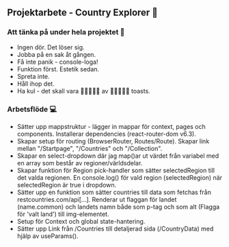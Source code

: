 ## Projektarbete - Country Explorer :rocket:

### Att tänka på under hela projektet :dart:
* Ingen dör. Det löser sig.
* Jobba på en sak åt gången.
* Få inte panik - console-loga!
* Funktion först. Estetik sedan.
* Spreta inte.
* Håll ihop det.
* Ha kul - det skall vara :bread::bread::bread::bread::bread: av :bread::bread::bread::bread::bread: toasts.



### Arbetsflöde :computer:
* Sätter upp mappstruktur - lägger in mappar för context, pages och components. Installerar dependencies (react-router-dom v6.3).
* Skapar setup för routing (BrowserRouter, Routes/Route). Skapar link mellan "/Startpage", "/Countries" och "/Collection".
* Skapar en select-dropdown där jag map()ar ut värdet från variabel med en array som består av regioner/världsdelar.
* Skapar funktion för Region pick-handler som sätter selectedRegion till det valda regionen. En console.log() för vald region (selectedRegion) när selectedRegion är true i dropdown.
* Sätter upp en funktion som sätter countries till data som fetchas från restcountries.com/api[...]. Renderar ut flaggan för landet (name.common) och landets namn både som p-tag och som alt (Flagga för 'valt land') till img-elementet.
* Setup för Context och global state-hantering.
* Sätter upp Link från /Countries till detaljerad sida (/CountryData) med hjälp av useParams().